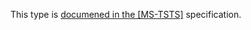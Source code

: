 This type is [documened in the [MS-TSTS]](https://learn.microsoft.com/en-us/openspecs/windows_protocols/ms-tsts/9f84d29d-1253-48a4-8f9e-f8e27eff40e2) specification.
